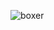 <!-- ### Hi there 👋-->

![boxer](https://github.com/legitified-coder/legitified-coder/assets/151834247/9ab90e56-40bc-4359-975d-1bf8169e123a)



<!--
**legitified-coder/legitified-coder** is a ✨ _special_ ✨ repository because its `README.md` (this file) appears on your GitHub profile.

Here are some ideas to get you started:

- 🔭 I’m currently working on ...
- 🌱 I’m currently learning ...
- 👯 I’m looking to collaborate on ...
- 🤔 I’m looking for help with ...
- 💬 Ask me about ...
- 📫 How to reach me: ...
- 😄 Pronouns: ...
- ⚡ Fun fact: ...
-->
